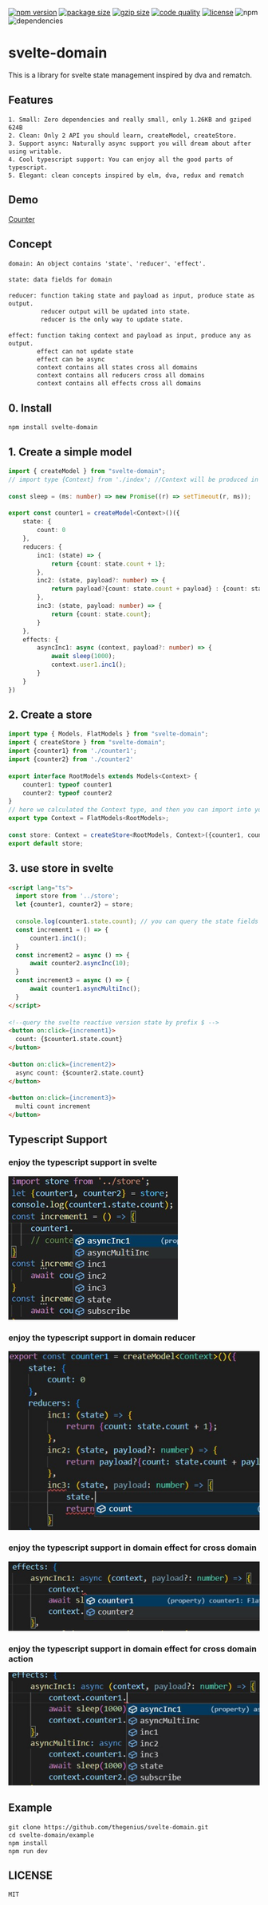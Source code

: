 [![npm version](https://badge.fury.io/js/svelte-domain.svg)](https://badge.fury.io/js/svelte-domain)
[![package size](https://img.badgesize.io/thegenius/svelte-domain/main/dist/index.umd.js.svg)](https://www.npmjs.com/package/svelte-domain)
[![gzip size](https://img.badgesize.io/thegenius/svelte-domain/main/dist/index.umd.js.svg?compression=gzip)](https://www.npmjs.com/package/svelte-domain)
[![code quality](https://api.codiga.io/project/34698/score/svg)](https://www.npmjs.com/package/svelte-domain)
[![license](https://img.shields.io/badge/license-MIT-green)](https://www.npmjs.com/package/svelte-domain)
![npm](https://img.shields.io/npm/dw/svelte-domain)
![dependencies](https://img.shields.io/badge/dependencies-0-brightgreen)

# svelte-domain
This is a library for svelte state management inspired by dva and rematch.

## Features
```
1. Small: Zero dependencies and really small, only 1.26KB and gziped 624B
2. Clean: Only 2 API you should learn, createModel, createStore.
3. Support async: Naturally async support you will dream about after using writable.
4. Cool typescript support: You can enjoy all the good parts of typescript.
5. Elegant: clean concepts inspired by elm, dva, redux and rematch
```

## Demo
<a href="https://stackblitz.com/edit/svelte-domain-counter?file=src/lib/Counter.svelte" target="_blank">Counter</a>


## Concept
```
domain: An object contains 'state'、'reducer'、'effect'.  

state: data fields for domain  

reducer: function taking state and payload as input, produce state as output.  
         reducer output will be updated into state.  
         reducer is the only way to update state.  

effect: function taking context and payload as input, produce any as output.  
        effect can not update state  
        effect can be async  
        context contains all states cross all domains  
        context contains all reducers cross all domains  
        context contains all effects cross all domains  
```

## 0. Install
```
npm install svelte-domain
```


## 1. Create a simple model
```typescript
import { createModel } from "svelte-domain";
// import type {Context} from './index'; //Context will be produced in 2 step, omit

const sleep = (ms: number) => new Promise((r) => setTimeout(r, ms));

export const counter1 = createModel<Context>()({
    state: {
        count: 0
    },
    reducers: {
        inc1: (state) => {
            return {count: state.count + 1};
        },
        inc2: (state, payload?: number) => {
            return payload?{count: state.count + payload} : {count: state.count};
        },
        inc3: (state, payload: number) => {
            return {count: state.count};
        }
    },
    effects: {
        asyncInc1: async (context, payload?: number) => {
            await sleep(1000);
            context.user1.inc1();
        }
    }
})
```

## 2. Create a store
```typescript
import type { Models, FlatModels } from "svelte-domain";
import { createStore } from "svelte-domain";
import {counter1} from './counter1';
import {counter2} from './counter2'

export interface RootModels extends Models<Context> {
	counter1: typeof counter1
    counter2: typeof counter2
}
// here we calculated the Context type, and then you can import into your model file
export type Context = FlatModels<RootModels>;

const store: Context = createStore<RootModels, Context>({counter1, counter2});
export default store;

```

## 3. use store in svelte
``` html
<script lang="ts">
  import store from '../store';
  let {counter1, counter2} = store;

  console.log(counter1.state.count); // you can query the state fields
  const increment1 = () => {
      counter1.inc1();
  }
  const increment2 = async () => {
      await counter2.asyncInc(10);
  }
  const increment3 = async () => {
      await counter1.asyncMultiInc();
  }
</script>

<!--query the svelte reactive version state by prefix $ -->
<button on:click={increment1}>
  count: {$counter1.state.count}
</button>

<button on:click={increment2}>
  async count: {$counter2.state.count}
</button>

<button on:click={increment3}>
  multi count increment
</button>
```

## Typescript Support
### enjoy the typescript support in svelte
![](https://github.com/thegenius/svelte-domain/blob/main/docs/tips_in_svelte.jpg)  

### enjoy the typescript support in domain reducer  
![](https://github.com/thegenius/svelte-domain/blob/main/docs/tips_in_reducer.jpg)

### enjoy the typescript support in domain effect for cross domain
![](https://github.com/thegenius/svelte-domain/blob/main/docs/tips_in_effect_multi_domain.jpg)

### enjoy the typescript support in domain effect for cross domain action
![](https://github.com/thegenius/svelte-domain/blob/main/docs/tips_in_effect_actions.jpg)


## Example
```
git clone https://github.com/thegenius/svelte-domain.git
cd svelte-domain/example
npm install
npm run dev
```

## LICENSE
```
MIT
```